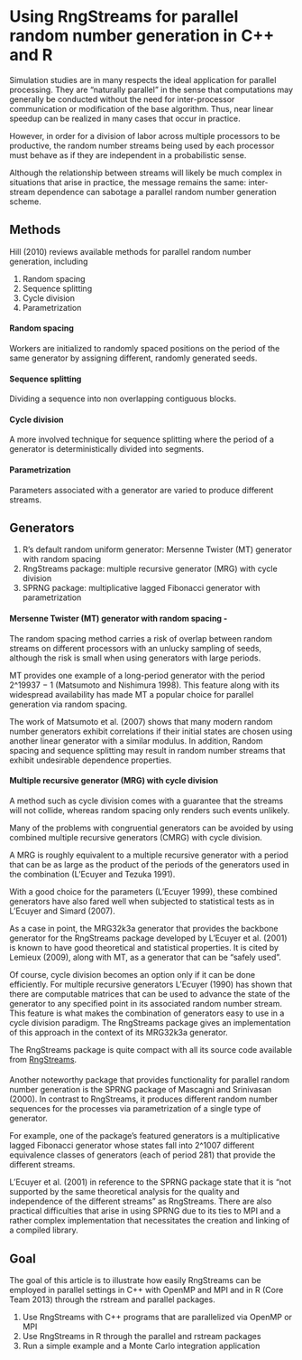 # Using RngStreams for parallel random number generation in C++ and R

Simulation studies are in many respects the ideal application for parallel processing.
They are “naturally parallel” in the sense that computations may generally be conducted
without the need for inter-processor communication or modification of the base algorithm. 
Thus, near linear speedup can be realized in many cases that occur in practice.

However, in order for a division of labor across multiple processors to be productive, 
the random number streams being used by each processor must behave as if they are independent in a probabilistic sense.

Although the relationship between streams will likely be much complex in situations that arise in practice, 
the message remains the same: inter-stream dependence can sabotage a parallel random number generation scheme.

## Methods

Hill (2010) reviews available methods for parallel random number generation, including

1. Random spacing
2. Sequence splitting 
3. Cycle division
4. Parametrization

#### Random spacing
Workers are initialized to randomly spaced positions on the period of the same generator by assigning different, randomly generated seeds.

#### Sequence splitting 
Dividing a sequence into non overlapping contiguous blocks.

#### Cycle division 
A more involved technique for sequence splitting where the period of a generator is deterministically divided into segments.

#### Parametrization
Parameters associated with a generator are varied to produce different streams.

## Generators

1. R’s default random uniform generator: Mersenne Twister (MT) generator with random spacing
2. RngStreams package: multiple recursive generator (MRG) with cycle division 
3. SPRNG package: multiplicative lagged Fibonacci generator with parametrization

#### Mersenne Twister (MT) generator with random spacing - 
The random spacing method carries a risk of overlap between random streams on different processors with
an unlucky sampling of seeds, although the risk is small when using generators with large periods.

MT provides one example of a long-period generator with the period 2^19937 − 1 (Matsumoto and Nishimura 1998). 
This feature along with its widespread availability has made MT a popular choice for parallel generation via random spacing.

The work of Matsumoto et al. (2007) shows that many modern random number generators exhibit correlations if their initial states are chosen using another linear generator with a similar modulus. In addition, Random spacing and sequence splitting
may result in random number streams that exhibit undesirable dependence properties.

#### Multiple recursive generator (MRG) with cycle division
A method such as cycle division comes with a guarantee that the streams will not collide, 
whereas random spacing only renders such events unlikely.

Many of the problems with congruential generators can be avoided by using combined
multiple recursive generators (CMRG) with cycle division.

A MRG is roughly equivalent to a multiple recursive generator with a period that can be as large as the
product of the periods of the generators used in the combination (L’Ecuyer and Tezuka 1991).

With a good choice for the parameters (L’Ecuyer 1999), these combined generators have also
fared well when subjected to statistical tests as in L’Ecuyer and Simard (2007). 

As a case in point, the MRG32k3a generator that provides the backbone generator for the
RngStreams package developed by L’Ecuyer et al. (2001) is known to have good
theoretical and statistical properties. It is cited by Lemieux (2009), along with MT, as
a generator that can be “safely used”.

Of course, cycle division becomes an option only if it can be done efficiently. For
multiple recursive generators L’Ecuyer (1990) has shown that there are computable
matrices that can be used to advance the state of the generator to any specified point
in its associated random number stream. This feature is what makes the combination
of generators easy to use in a cycle division paradigm. The RngStreams package
gives an implementation of this approach in the context of its MRG32k3a generator.

The RngStreams package is quite compact with all its source code available
from [RngStreams](http://www.iro.umontreal.ca/~lecuyer/myftp/streams00/).

#### 

Another noteworthy package that provides functionality for parallel random number
generation is the SPRNG package of Mascagni and Srinivasan (2000). In contrast to
RngStreams, it produces different random number sequences for the processes
via parametrization of a single type of generator.

For example, one of the package’s
featured generators is a multiplicative lagged Fibonacci generator whose states fall into 2^1007 different equivalence classes of generators (each of period 281) that provide
the different streams.

L’Ecuyer et al. (2001) in reference to the SPRNG package
state that it is “not supported by the same theoretical analysis for the quality and
independence of the different streams” as RngStreams. There are also practical
difficulties that arise in using SPRNG due to its ties to MPI and a rather complex
implementation that necessitates the creation and linking of a compiled library.

## Goal

The goal of this article is to illustrate how easily RngStreams can be employed in
parallel settings in C++ with OpenMP and MPI and in R (Core Team 2013) through the
rstream and parallel packages.

1. Use RngStreams with C++ programs that are parallelized via OpenMP or MPI
2. Use RngStreams in R through the parallel and rstream packages
3. Run a simple example and a Monte Carlo integration application
